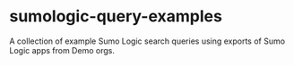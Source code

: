 # sumologic-query-examples
A collection of example Sumo Logic search queries using exports of Sumo Logic apps from Demo orgs.
